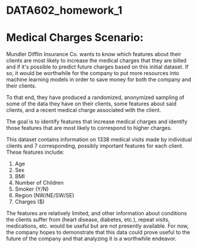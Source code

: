 # DATA602_homework_1

<h1>Medical Charges Scenario:</h1>

Mundler Difflin Insurance Co. wants to know which features about their clients are most likely to increase the medical charges that they are billed and if it's possible to predict future charges based on this initial dataset. If so, it would be worthwhile for the company to put more resources into machine learning models in order to save money for both the company and their clients.

To that end, they have produced a randomized, anonymized sampling of some of the data they have on their clients, some features about said clients, and a recent medical charge associated with the client.

The goal is to identify features that increase medical charges and identify those features that are most likely to correspond to higher charges.

This dataset contains information on 1338 medical visits made by individual clients and 7 corresponding, possibly important features for each client. These features include:

1. Age
2. Sex
3. BMI
4. Number of Children
5. Smoker (Y/N)
6. Region (NW/NE/SW/SE)
7. Charges ($)

The features are relatively limited, and other information about conditions the clients suffer from (heart disease, diabetes, etc.), repeat visits, medications, etc. would be useful but are not presently available. For now, the company hopes to demonstrate that this data could prove useful to the future of the company and that analyzing it is a worthwhile endeavor.


    
